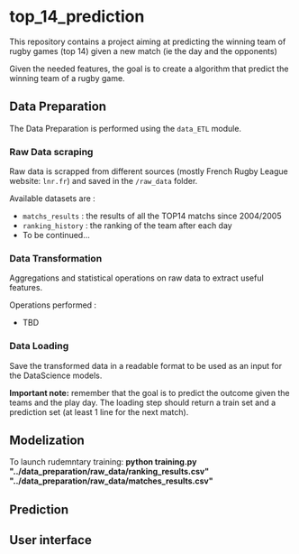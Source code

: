 # top_14_prediction
This repository contains a project aiming at predicting the winning team of rugby games (top 14) given a new match (ie the day and the opponents)

Given the needed features, the goal is to create a algorithm that predict the winning team of a rugby game.

## Data Preparation
The Data Preparation is performed using the `data_ETL` module.

### Raw Data scraping
Raw data is scrapped from different sources (mostly French Rugby League website: `lnr.fr`) and saved in the `/raw_data` folder.

Available datasets are :
- `matchs_results` : the results of all the TOP14 matchs since 2004/2005 
- `ranking_history` : the ranking of the team after each day
- To be continued...

### Data Transformation
Aggregations and statistical operations on raw data to extract useful features.

Operations performed :
- TBD

### Data Loading
Save the transformed data in a readable format to be used as an input for the DataScience models.

**Important note:** remember that the goal is to predict the outcome given the teams and the play day.
The loading step should return a train set and a prediction set (at least 1 line for the next match).


## Modelization

To launch rudemntary training: __python training.py "../data_preparation/raw_data/ranking_results.csv" "../data_preparation/raw_data/matches_results.csv"__

## Prediction



## User interface

